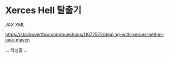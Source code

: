 # Xerces Hell 탈출기

JAX
XML

https://stackoverflow.com/questions/11677572/dealing-with-xerces-hell-in-java-maven

... 작성중 ...